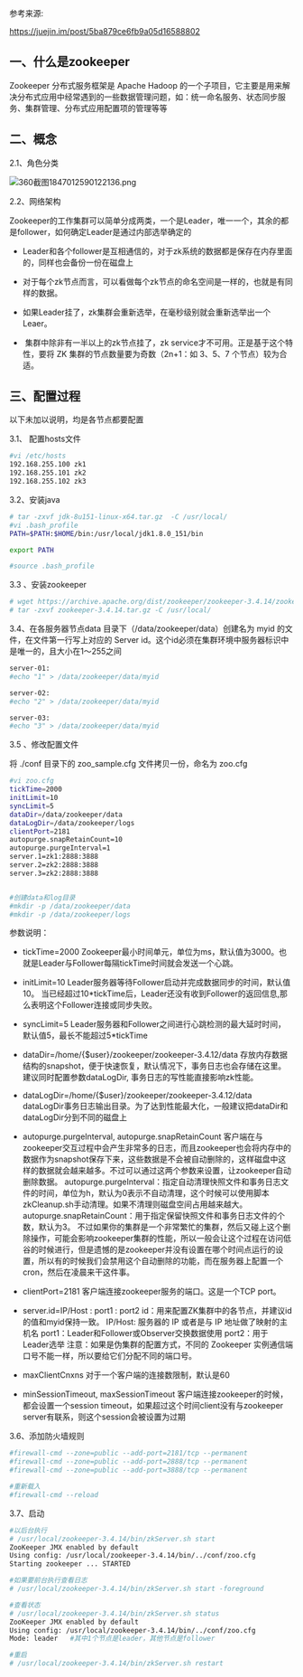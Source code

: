 参考来源:

https://juejin.im/post/5ba879ce6fb9a05d16588802





## 一、什么是zookeeper

Zookeeper 分布式服务框架是 Apache Hadoop 的一个子项目，它主要是用来解决分布式应用中经常遇到的一些数据管理问题，如：统一命名服务、状态同步服务、集群管理、分布式应用配置项的管理等等





## 二、概念



2.1、角色分类

![360截图1847012590122136.png](http://ww1.sinaimg.cn/large/007Xg1efgy1g9swb4cnxej30g807a0v4.jpg)



2.2、网络架构

​         Zookeeper的工作集群可以简单分成两类，一个是Leader，唯一一个，其余的都是follower，如何确定Leader是通过内部选举确定的

- ​		  Leader和各个follower是互相通信的，对于zk系统的数据都是保存在内存里面的，同样也会备份一份在磁盘上

- ​          对于每个zk节点而言，可以看做每个zk节点的命名空间是一样的，也就是有同样的数据。


- ​          如果Leader挂了，zk集群会重新选举，在毫秒级别就会重新选举出一个Leaer。


- ​          集群中除非有一半以上的zk节点挂了，zk service才不可用。正是基于这个特性，要将 ZK 集群的节点数量要为奇数（2n+1：如 3、5、7 个节点）较为合适。



## 三、配置过程

以下未加以说明，均是各节点都要配置

3.1、 配置hosts文件

```bash
#vi /etc/hosts
192.168.255.100 zk1
192.168.255.101 zk2
192.168.255.102 zk3
```



3.2、安装java

```bash
# tar -zxvf jdk-8u151-linux-x64.tar.gz  -C /usr/local/
#vi .bash_profile
PATH=$PATH:$HOME/bin:/usr/local/jdk1.8.0_151/bin

export PATH

#source .bash_profile
```



3.3 、安装zookeeper

```bash
# wget https://archive.apache.org/dist/zookeeper/zookeeper-3.4.14/zookeeper-3.4.14.tar.gz
# tar -zxvf zookeeper-3.4.14.tar.gz -C /usr/local/

```



3.4、在各服务器节点data 目录下（/data/zookeeper/data）创建名为 myid 的文件，在文件第一行写上对应的 Server id。这个id必须在集群环境中服务器标识中是唯一的，且大小在1～255之间

```bash
server-01:
#echo "1" > /data/zookeeper/data/myid

server-02:
#echo "2" > /data/zookeeper/data/myid

server-03:
#echo "3" > /data/zookeeper/data/myid
```



3.5 、修改配置文件

将 ./conf 目录下的 zoo_sample.cfg 文件拷贝一份，命名为 zoo.cfg

```bash
#vi zoo.cfg
tickTime=2000
initLimit=10
syncLimit=5
dataDir=/data/zookeeper/data
dataLogDir=/data/zookeeper/logs
clientPort=2181
autopurge.snapRetainCount=10
autopurge.purgeInterval=1
server.1=zk1:2888:3888
server.2=zk2:2888:3888
server.3=zk2:2888:3888


#创建data和log目录
#mkdir -p /data/zookeeper/data
#mkdir -p /data/zookeeper/logs
```

参数说明：

- tickTime=2000
  Zookeeper最小时间单元，单位为ms，默认值为3000。也就是Leader与Follower每隔tickTime时间就会发送一个心跳。

- initLimit=10
  Leader服务器等待Follower启动并完成数据同步的时间，默认值10。
  当已经超过10*tickTime后，Leader还没有收到Follower的返回信息,那么表明这个Follower连接或同步失败。

- syncLimit=5
  Leader服务器和Follower之间进行心跳检测的最大延时时间，默认值5，最长不能超过5*tickTime

- dataDir=/home/{$user}/zookeeper/zookeeper-3.4.12/data
  存放内存数据结构的snapshot，便于快速恢复，默认情况下，事务日志也会存储在这里。建议同时配置参数dataLogDir, 事务日志的写性能直接影响zk性能。

- dataLogDir=/home/{$user}/zookeeper/zookeeper-3.4.12/data
  dataLogDir事务日志输出目录。为了达到性能最大化，一般建议把dataDir和dataLogDir分到不同的磁盘上

- autopurge.purgeInterval, autopurge.snapRetainCount
  客户端在与zookeeper交互过程中会产生非常多的日志，而且zookeeper也会将内存中的数据作为snapshot保存下来，这些数据是不会被自动删除的，这样磁盘中这样的数据就会越来越多。不过可以通过这两个参数来设置，让zookeeper自动删除数据。
  autopurge.purgeInterval：指定自动清理快照文件和事务日志文件的时间，单位为h，默认为0表示不自动清理，这个时候可以使用脚本zkCleanup.sh手动清理。如果不清理则磁盘空间占用越来越大。
  autopurge.snapRetainCount：用于指定保留快照文件和事务日志文件的个数，默认为3。
  不过如果你的集群是一个非常繁忙的集群，然后又碰上这个删除操作，可能会影响zookeeper集群的性能，所以一般会让这个过程在访问低谷的时候进行，但是遗憾的是zookeeper并没有设置在哪个时间点运行的设置，所以有的时候我们会禁用这个自动删除的功能，而在服务器上配置一个cron，然后在凌晨来干这件事。

- clientPort=2181
  客户端连接zookeeper服务的端口。这是一个TCP port。

- server.id=IP/Host : port1 : port2
  id：用来配置ZK集群中的各节点，并建议id的值和myid保持一致。
  IP/Host: 服务器的 IP 或者是与 IP 地址做了映射的主机名
  port1：Leader和Follower或Observer交换数据使用
  port2：用于Leader选举
  注意：如果是伪集群的配置方式，不同的 Zookeeper 实例通信端口号不能一样，所以要给它们分配不同的端口号。

- maxClientCnxns
  对于一个客户端的连接数限制，默认是60

- minSessionTimeout, maxSessionTimeout
  客户端连接zookeeper的时候，都会设置一个session timeout，如果超过这个时间client没有与zookeeper server有联系，则这个session会被设置为过期





3.6、添加防火墙规则

```bash
#firewall-cmd --zone=public --add-port=2181/tcp --permanent  
#firewall-cmd --zone=public --add-port=2888/tcp --permanent 
#firewall-cmd --zone=public --add-port=3888/tcp --permanent 

#重新载入
#firewall-cmd --reload
```



3.7、启动

```bash
#以后台执行
# /usr/local/zookeeper-3.4.14/bin/zkServer.sh start
ZooKeeper JMX enabled by default
Using config: /usr/local/zookeeper-3.4.14/bin/../conf/zoo.cfg
Starting zookeeper ... STARTED

#如果要前台执行查看日志
# /usr/local/zookeeper-3.4.14/bin/zkServer.sh start -foreground

#查看状态
# /usr/local/zookeeper-3.4.14/bin/zkServer.sh status
ZooKeeper JMX enabled by default
Using config: /usr/local/zookeeper-3.4.14/bin/../conf/zoo.cfg
Mode: leader   #其中1个节点是leader，其他节点是follower

#重启
# /usr/local/zookeeper-3.4.14/bin/zkServer.sh restart
```

